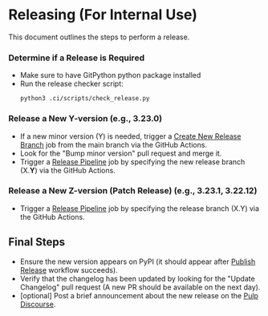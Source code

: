 [//]: # "WARNING: DO NOT EDIT!"
[//]: # ""
[//]: # "This file was generated by plugin_template, and is managed by it. Please use"
[//]: # "'./plugin-template --github pulp_deb' to update this file."
[//]: # ""
[//]: # "For more info visit https://github.com/pulp/plugin_template"
# Releasing (For Internal Use)

This document outlines the steps to perform a release.

### Determine if a Release is Required
- Make sure to have GitPython python package installed
- Run the release checker script:
  ```
  python3 .ci/scripts/check_release.py
  ```

### Release a New Y-version (e.g., 3.23.0)
- If a new minor version (Y) is needed, trigger a [Create New Release Branch](https://github.com/pulp/pulp_deb/actions/workflows/create-branch.yml) job from the main branch via the GitHub Actions.
- Look for the "Bump minor version" pull request and merge it.
- Trigger a [Release Pipeline](https://github.com/pulp/pulp_deb/actions/workflows/release.yml) job by specifying the new release branch (X.**Y**) via the GitHub Actions.

### Release a New Z-version (Patch Release) (e.g., 3.23.1, 3.22.12)
- Trigger a [Release Pipeline](https://github.com/pulp/pulp_deb/actions/workflows/release.yml) job by specifying the release branch (X.Y) via the GitHub Actions.

## Final Steps
- Ensure the new version appears on PyPI (it should appear after [Publish Release](https://github.com/pulp/pulp_deb/actions/workflows/publish.yml) workflow succeeds).
- Verify that the changelog has been updated by looking for the "Update Changelog" pull request (A new PR should be available on the next day).
- [optional] Post a brief announcement about the new release on the [Pulp Discourse](https://discourse.pulpproject.org/).
